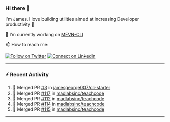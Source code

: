 ### Hi there 👋

I'm James. I love building utilities aimed at increasing Developer productivity :raised_hands: 

🔭 I’m currently working on [MEVN-CLI](https://github.com/madlabsinc/mevn-cli)

📫 How to reach me:

[![Follow on Twitter](https://img.shields.io/badge/--twitter?label=Twitter&logo=Twitter&style=social)](https://twitter.com/james_madhacks) [![Connect on LinkedIn](https://img.shields.io/badge/--linkedin?label=LinkedIn&logo=LinkedIn&style=social)](https://www.linkedin.com/in/jamesgeorge007)

---

### :zap: Recent Activity

<!--START_SECTION:activity-->
1. 🎉 Merged PR [#3](https://github.com/jamesgeorge007/cli-starter/pull/3) in [jamesgeorge007/cli-starter](https://github.com/jamesgeorge007/cli-starter)
2. 🎉 Merged PR [#117](https://github.com/madlabsinc/teachcode/pull/117) in [madlabsinc/teachcode](https://github.com/madlabsinc/teachcode)
3. 🎉 Merged PR [#112](https://github.com/madlabsinc/teachcode/pull/112) in [madlabsinc/teachcode](https://github.com/madlabsinc/teachcode)
4. 🎉 Merged PR [#114](https://github.com/madlabsinc/teachcode/pull/114) in [madlabsinc/teachcode](https://github.com/madlabsinc/teachcode)
5. 🎉 Merged PR [#115](https://github.com/madlabsinc/teachcode/pull/115) in [madlabsinc/teachcode](https://github.com/madlabsinc/teachcode)
<!--END_SECTION:activity-->

---

<!--
**jamesgeorge007/jamesgeorge007** is a ✨ _special_ ✨ repository because its `README.md` (this file) appears on your GitHub profile.

Here are some ideas to get you started:

- 🌱 I’m currently learning ...
- 👯 I’m looking to collaborate on ...
- 🤔 I’m looking for help with ...
- 💬 Ask me about ...
- 😄 Pronouns: ...
- ⚡ Fun fact: ...
-->
